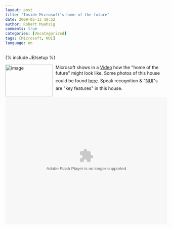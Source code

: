 ```yaml
---
layout: post
title: "Inside Microsoft's home of the future"
date: 2009-05-13 10:52
author: Robert Muehsig
comments: true
categories: [Uncategorized]
tags: [Microsoft, NUI]
language: en
---
```

{% include JB/setup %}
<p><a href="{{BASE_PATH}}/assets/wp-images-en/image88.png"><img style="border-right-width: 0px; margin: 0px 10px 0px 0px; display: inline; border-top-width: 0px; border-bottom-width: 0px; border-left-width: 0px" title="image" border="0" alt="image" align="left" src="{{BASE_PATH}}/assets/wp-images-en/image-thumb104.png" width="149" height="100" /></a> </p>
<p>Microsoft shows in a <a href="http://www.neowin.net/news/main/09/05/13/inside-microsofts-home-of-the-future-video">Video</a> how the "home of the future" might look like. Some photos of this house could be found <a href="http://seattletimes.nwsource.com/html/photogalleries/businesstechnology1430/1.html">here</a>. Speak recognition &amp; "<a href="http://en.wikipedia.org/wiki/Natural_User_Interface">NUI</a>"s are "key features" in this house.</p>  
 


<object width="512" height="400"><param name="movie" value="http://news.bbc.co.uk/player/emp/external/player.swf"></param><param name="allowFullScreen" value="true"></param><param name="allowScriptAccess" value="always"></param><param name="FlashVars" value="config_settings_showPopoutCta=false&amp;config_settings_language=default&amp;config=http://news.bbc.co.uk/player/emp/config/default.xml?1.3.105_2.10.7938_7967_20090406152952&amp;playlist=http://news.bbc.co.uk/media/emp/8040000/8046600/8046659.xml&amp;config_settings_showUpdatedInFooter=true&amp;config_settings_showFooter=true&amp;config_settings_showPopoutButton=false&amp;config_settings_showPopoutCta=false"></param><embed src="http://news.bbc.co.uk/player/emp/external/player.swf" type="application/x-shockwave-flash" allowfullscreen="true" allowScriptAccess="always" width="512" height="400" FlashVars="config_settings_showPopoutCta=false&config_settings_language=default&config=http://news.bbc.co.uk/player/emp/config/default.xml?1.3.105_2.10.7938_7967_20090406152952&playlist=http://news.bbc.co.uk/media/emp/8040000/8046600/8046659.xml&config_settings_showUpdatedInFooter=true&config_settings_showFooter=true&config_settings_showPopoutButton=false&config_settings_showPopoutCta=false"></embed></object>

